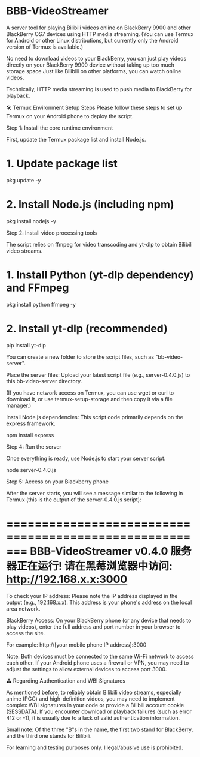 # BBB-VideoStreamer

A server tool for playing Bilibili videos online on BlackBerry 9900 and other BlackBerry OS7 devices using HTTP media streaming. (You can use Termux for Android or other Linux distributions, but currently only the Android version of Termux is available.)

No need to download videos to your BlackBerry, you can just play videos directly on your BlackBerry 9900 device without taking up too much storage space.Just like Bilibili on other platforms, you can watch online videos.

Technically, HTTP media streaming is used to push media to BlackBerry for playback.

🛠️ Termux Environment Setup Steps
Please follow these steps to set up Termux on your Android phone to deploy the script.

Step 1: Install the core runtime environment

First, update the Termux package list and install Node.js.

# 1. Update package list

pkg update -y

# 2. Install Node.js (including npm)

pkg install nodejs -y

Step 2: Install video processing tools

The script relies on ffmpeg for video transcoding and yt-dlp to obtain Bilibili video streams.

# 1. Install Python (yt-dlp dependency) and FFmpeg

pkg install python ffmpeg -y

# 2. Install yt-dlp (recommended)

pip install yt-dlp

You can create a new folder to store the script files, such as "bb-video-server".

Place the server files: Upload your latest script file (e.g., server-0.4.0.js) to this bb-video-server directory.

(If you have network access on Termux, you can use wget or curl to download it, or use termux-setup-storage and then copy it via a file manager.)

Install Node.js dependencies: 
This script code primarily depends on the express framework.

npm install express

Step 4: Run the server

Once everything is ready, use Node.js to start your server script.

node server-0.4.0.js

Step 5: Access on your Blackberry phone

After the server starts, you will see a message similar to the following in Termux (this is the output of the server-0.4.0.js script):

=======================================================
  BBB-VideoStreamer v0.4.0
  服务器正在运行!
  请在黑莓浏览器中访问: http://192.168.x.x:3000
=======================================================

To check your IP address: Please note the IP address displayed in the output (e.g., 192.168.x.x). This address is your phone's address on the local area network.

BlackBerry Access: On your BlackBerry phone (or any device that needs to play videos), enter the full address and port number in your browser to access the site.

For example: http://[your mobile phone IP address]:3000

Note: Both devices must be connected to the same Wi-Fi network to access each other. If your Android phone uses a firewall or VPN, you may need to adjust the settings to allow external devices to access port 3000.

⚠️ Regarding Authentication and WBI Signatures

As mentioned before, to reliably obtain Bilibili video streams, especially anime (PGC) and high-definition videos, you may need to implement complex WBI signatures in your code or provide a Bilibili account cookie (SESSDATA). If you encounter download or playback failures (such as error 412 or -1), it is usually due to a lack of valid authentication information.






Small note: Of the three "B"s in the name, the first two stand for BlackBerry, and the third one stands for Bilibili.

For learning and testing purposes only. Illegal/abusive use is prohibited.
